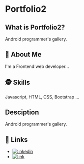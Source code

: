 # Portfolio2

## What is Portfolio2?
Android programmer's gallery.

## 🚀 About Me
I'm a Frontend web developer...

  
## 🕵️‍ Skills
Javascript, HTML, CSS, Bootstrap ...

## Desciption
Android programmer's gallery.

## 🔗 Links

- [![linkedin](https://img.shields.io/badge/linkedin-0A66C2?style=for-the-badge&logo=linkedin&logoColor=white)](https://www.linkedin.com/in/mohamed-ahmed-bb358b239/)
- [![link](https://img.shields.io/badge/link-green?style=for-the-badge&logo=link&logoColor=black)](https://project2-2.netlify.app/)
